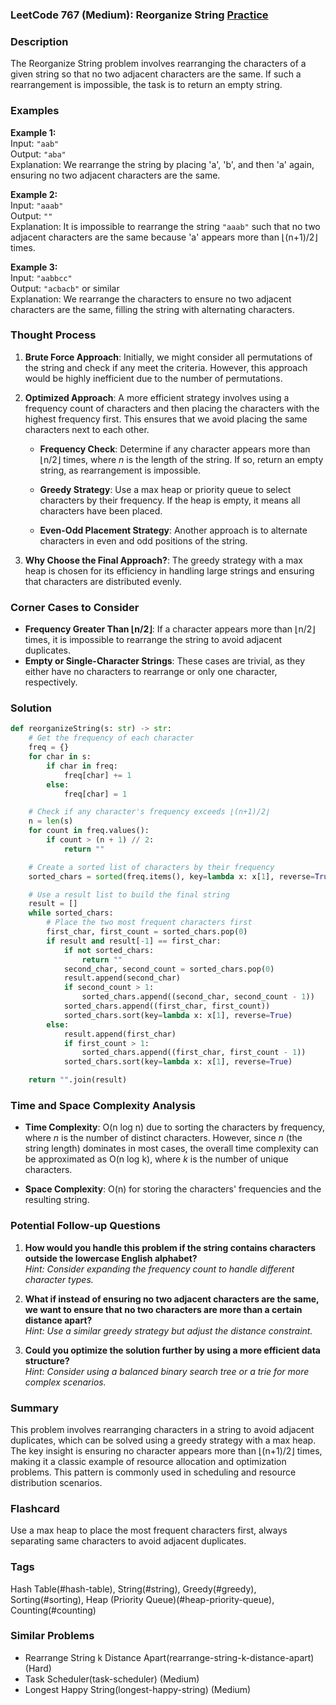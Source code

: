 ### LeetCode 767 (Medium): Reorganize String [Practice](https://leetcode.com/problems/reorganize-string)
### Description  
The Reorganize String problem involves rearranging the characters of a given string so that no two adjacent characters are the same. If such a rearrangement is impossible, the task is to return an empty string.

### Examples  
**Example 1:**  
Input: `"aab"`  
Output: `"aba"`  
Explanation: We rearrange the string by placing 'a', 'b', and then 'a' again, ensuring no two adjacent characters are the same.

**Example 2:**  
Input: `"aaab"`  
Output: `""`  
Explanation: It is impossible to rearrange the string `"aaab"` such that no two adjacent characters are the same because 'a' appears more than ⌊(n+1)/2⌋ times.

**Example 3:**  
Input: `"aabbcc"`  
Output: `"acbacb"` or similar  
Explanation: We rearrange the characters to ensure no two adjacent characters are the same, filling the string with alternating characters.

### Thought Process  
1. **Brute Force Approach**: Initially, we might consider all permutations of the string and check if any meet the criteria. However, this approach would be highly inefficient due to the number of permutations.

2. **Optimized Approach**: A more efficient strategy involves using a frequency count of characters and then placing the characters with the highest frequency first. This ensures that we avoid placing the same characters next to each other.

   - **Frequency Check**: Determine if any character appears more than ⌊n/2⌋ times, where *n* is the length of the string. If so, return an empty string, as rearrangement is impossible.

   - **Greedy Strategy**: Use a max heap or priority queue to select characters by their frequency. If the heap is empty, it means all characters have been placed.

   - **Even-Odd Placement Strategy**: Another approach is to alternate characters in even and odd positions of the string.

3. **Why Choose the Final Approach?**: The greedy strategy with a max heap is chosen for its efficiency in handling large strings and ensuring that characters are distributed evenly.

### Corner Cases to Consider  
- **Frequency Greater Than ⌊n/2⌋**: If a character appears more than ⌊n/2⌋ times, it is impossible to rearrange the string to avoid adjacent duplicates.
- **Empty or Single-Character Strings**: These cases are trivial, as they either have no characters to rearrange or only one character, respectively.

### Solution
```python
def reorganizeString(s: str) -> str:
    # Get the frequency of each character
    freq = {}
    for char in s:
        if char in freq:
            freq[char] += 1
        else:
            freq[char] = 1

    # Check if any character's frequency exceeds ⌊(n+1)/2⌋
    n = len(s)
    for count in freq.values():
        if count > (n + 1) // 2:
            return ""

    # Create a sorted list of characters by their frequency
    sorted_chars = sorted(freq.items(), key=lambda x: x[1], reverse=True)

    # Use a result list to build the final string
    result = []
    while sorted_chars:
        # Place the two most frequent characters first
        first_char, first_count = sorted_chars.pop(0)
        if result and result[-1] == first_char:
            if not sorted_chars:
                return ""
            second_char, second_count = sorted_chars.pop(0)
            result.append(second_char)
            if second_count > 1:
                sorted_chars.append((second_char, second_count - 1))
            sorted_chars.append((first_char, first_count))
            sorted_chars.sort(key=lambda x: x[1], reverse=True)
        else:
            result.append(first_char)
            if first_count > 1:
                sorted_chars.append((first_char, first_count - 1))
            sorted_chars.sort(key=lambda x: x[1], reverse=True)

    return "".join(result)

```

### Time and Space Complexity Analysis  
- **Time Complexity**: O(n log n) due to sorting the characters by frequency, where *n* is the number of distinct characters. However, since *n* (the string length) dominates in most cases, the overall time complexity can be approximated as O(n log k), where *k* is the number of unique characters.
  
- **Space Complexity**: O(n) for storing the characters' frequencies and the resulting string.

### Potential Follow-up Questions  

1. **How would you handle this problem if the string contains characters outside the lowercase English alphabet?**  
   *Hint: Consider expanding the frequency count to handle different character types.*

2. **What if instead of ensuring no two adjacent characters are the same, we want to ensure that no two characters are more than a certain distance apart?**  
   *Hint: Use a similar greedy strategy but adjust the distance constraint.*

3. **Could you optimize the solution further by using a more efficient data structure?**  
   *Hint: Consider using a balanced binary search tree or a trie for more complex scenarios.*

### Summary  
This problem involves rearranging characters in a string to avoid adjacent duplicates, which can be solved using a greedy strategy with a max heap. The key insight is ensuring no character appears more than ⌊(n+1)/2⌋ times, making it a classic example of resource allocation and optimization problems. This pattern is commonly used in scheduling and resource distribution scenarios.


### Flashcard
Use a max heap to place the most frequent characters first, always separating same characters to avoid adjacent duplicates.

### Tags
Hash Table(#hash-table), String(#string), Greedy(#greedy), Sorting(#sorting), Heap (Priority Queue)(#heap-priority-queue), Counting(#counting)

### Similar Problems
- Rearrange String k Distance Apart(rearrange-string-k-distance-apart) (Hard)
- Task Scheduler(task-scheduler) (Medium)
- Longest Happy String(longest-happy-string) (Medium)
